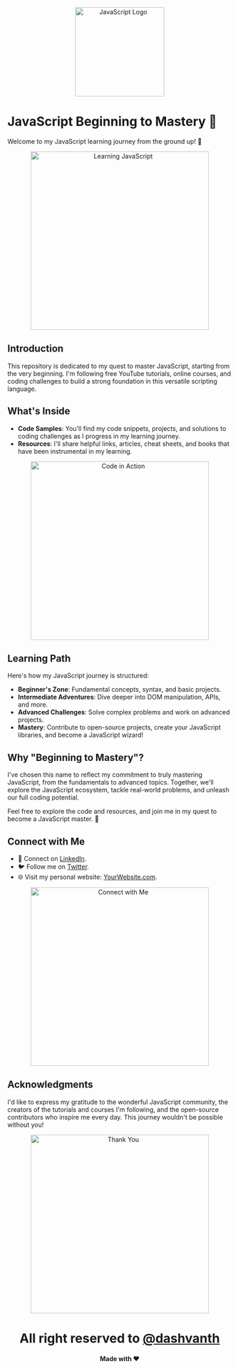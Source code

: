 <p align="center">
  <img src="https://github.com/dashvanth/JavaScript_Beginning_to_Mastery/blob/main/images/JavaScript-logo.png" alt="JavaScript Logo" width="200">
</p>

# JavaScript Beginning to Mastery 🚀

Welcome to my JavaScript learning journey from the ground up! 🌟

<p align="center">
  <img src="https://github.com/dashvanth/JavaScript_Beginning_to_Mastery/blob/main/images/js-meme.jpg" alt="Learning JavaScript" width="400">
</p>

## Introduction

This repository is dedicated to my quest to master JavaScript, starting from the very beginning. I'm following free YouTube tutorials, online courses, and coding challenges to build a strong foundation in this versatile scripting language.

## What's Inside

- **Code Samples**: You'll find my code snippets, projects, and solutions to coding challenges as I progress in my learning journey.
- **Resources**: I'll share helpful links, articles, cheat sheets, and books that have been instrumental in my learning.

<p align="center">
  <img src="https://github.com/dashvanth/JavaScript_Beginning_to_Mastery/blob/main/images/jsking.png" alt="Code in Action" width="400">
</p>

## Learning Path

Here's how my JavaScript journey is structured:

- **Beginner's Zone**: Fundamental concepts, syntax, and basic projects.
- **Intermediate Adventures**: Dive deeper into DOM manipulation, APIs, and more.
- **Advanced Challenges**: Solve complex problems and work on advanced projects.
- **Mastery**: Contribute to open-source projects, create your JavaScript libraries, and become a JavaScript wizard!

## Why "Beginning to Mastery"?

I've chosen this name to reflect my commitment to truly mastering JavaScript, from the fundamentals to advanced topics. Together, we'll explore the JavaScript ecosystem, tackle real-world problems, and unleash our full coding potential.

Feel free to explore the code and resources, and join me in my quest to become a JavaScript master. 🚀


## Connect with Me

- 💬 Connect on [LinkedIn](https://www.linkedin.com/in/dashvanth-raj-hc).
- 🐦 Follow me on [Twitter](https://twitter.com/Dashvanthrajhc?t=-1Ju2jdTRWdWv5pJ0DZ7nw&s=09).
- 🌐 Visit my personal website: [YourWebsite.com](https://wecodes.in/).

<p align="center">
  <img src="https://github.com/dashvanth/JavaScript_Beginning_to_Mastery/blob/main/images/connectwithme.jpg" alt="Connect with Me" width="400">
</p>

## Acknowledgments

I'd like to express my gratitude to the wonderful JavaScript community, the creators of the tutorials and courses I'm following, and the open-source contributors who inspire me every day. This journey wouldn't be possible without you!

<p align="center">
  <img src="https://github.com/dashvanth/JavaScript_Beginning_to_Mastery/blob/main/images/thankyoujs.png" alt="Thank You" width="400">
</p>


<h1 align="center">All right reserved to <a align="center" href="https://www.linkedin.com/in/dashvanth-raj-hc">@dashvanth</a></h1>
<h4 align="center">Made with ❤️ </h4>
